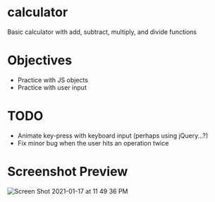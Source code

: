 # calculator
Basic calculator with add, subtract, multiply, and divide functions

# Objectives
- Practice with JS objects
- Practice with user input

# TODO
- Animate key-press with keyboard input (perhaps using jQuery...?)
- Fix minor bug when the user hits an operation twice

# Screenshot Preview

![Screen Shot 2021-01-17 at 11 49 36 PM](https://user-images.githubusercontent.com/68863515/104886605-e2915b80-591e-11eb-900b-80904754c2df.jpg)
